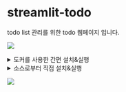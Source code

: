 # streamlit-todo
todo list 관리를 위한 todo 웹페이지 입니다. 

![](https://img.shields.io/badge/python-3.6.1-blue)


<details>
<summary>도커를 사용한 간편 설치&실행</summary>
<p>

### 빠른 설치 & 실행 - 도커 

```sh
# 도커는 설치 되어있어야합니다. 원하는 포트를 지정하여 백그라운드로 실행합니다.
docker -d -t ${PORT}:8501 heewinkim/todoapp 
```

</p>
</details>

<details>
<summary>소스로부터 직접 설치&실행</summary>
<p>

### 직접 설치 & 실행

```sh
# 파이썬은 사전에 설치되어있어야합니다(3.6)

https://github.com/heewinkim/streamlit-todo.git
cd streamlit-todo
pip3 install -r requirements.txt
```

### 사용 방법 (Example)

streamlit run todo.py {DB_PATH}

DB_PATH (생략가능): 
- DB가 저장될 경로입니다. 디렉토리가 없다면 자동생성되며 .db 파일포맷으로 지정해야합니다.

#### example
1. foreground 실행 

  streamlit run todo.py
  
2. background 실행

  nohup streamlit run todo.py 1>todo.log 2>&1 & 

Tips
서버를 백그라운드에서 유지되도록 하고 싶다면
nohup streamlit run todo.py 1>todo.log 2>&1 & 
와 같이 nohup을 이용하시면 편합니다.

</p>
</details> 


![](./todo.png)


